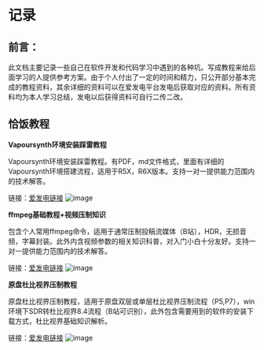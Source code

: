 # 记录

## 前言：

此文档主要记录一些自己在软件开发和代码学习中遇到的各种坑。写成教程来给后面学习的人提供参考方案。由于个人付出了一定的时间和精力，只公开部分基本完成的教程资料，其余详细的资料可以在爱发电平台发电后获取对应的资料。所有资料均为本人学习总结，发电以后获得资料可自行二传二改。

## 恰饭教程

**Vapoursynth环境安装踩雷教程**

Vapoursynth环境安装踩雷教程。有PDF，md文件格式，里面有详细的Vapoursynth环境搭建流程，适用于R5X，R6X版本。支持一对一提供能力范围内的技术解答。

链接：[爱发电链接](https://afdian.net/a/NangInShell)
![image](https://github.com/NangInShell/Blog/assets/72263191/8377dfc5-f2bb-48c8-b5e9-9d7100ea6257)


**ffmpeg基础教程+视频压制知识**

包含个人常用ffmpeg命令，适用于通常压制投稿流媒体（B站），HDR，无损音频，字幕封装。此外内含视频参数的相关知识科普，对入门小白十分友好。支持一对一提供能力范围内的技术解答。

链接：[爱发电链接](https://afdian.net/a/NangInShell)
![image](https://github.com/NangInShell/Blog/assets/72263191/ab8f005c-341c-452a-8dee-06286f00c681)


**原盘杜比视界压制教程**

原盘杜比视界压制教程，适用于原盘双层或单层杜比视界压制流程（P5,P7），win环境下SDR转杜比视界8.4流程（B站可识别），此外包含需要用到的软件的安装下载方式，杜比视界基础知识解析。

链接：[爱发电链接](https://afdian.net/a/NangInShell)
![image](https://github.com/NangInShell/Blog/assets/72263191/607531f5-5ec6-4e37-85dd-9dd51fce7094)
